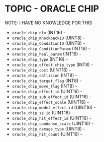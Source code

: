 # TOPIC - ORACLE CHIP

NOTE: I HAVE NO KNOWLEDGE FOR THIS



-  `oracle_chip_elm` (INT16) - 
-  `oracle_chip_KnockbackID` (UINT8) -
-  `oracle_chip_ConditionID` (UINT8) -
-  `oracle_chip_ConditionParam` (INT16) -
-  `oracle_chip_heal_param` (INT16) -
-  `oracle_chip_type` (INT16) -
-  `oracle_chip_effect_chip_type` (INT8) -
-  `oracle_chip_cost` (UINT16) -
-  `oracle_chip_collision` (INT8) -
-  `oracle_chip_target_flag` (INT8) -
-  `oracle_chip_move_flag` (INT8) -
-  `oracle_chip_effect_id` (UINT16) -
-  `oracle_chip_sub_effect_id` (UINT16) -
-  `oracle_chip_effect_scale` (UINT16) -
-  `oracle_chip_model_effect_id` (UINT16) -
-  `oracle_chip_se_id` (UINT16) -
-  `oracle_chip_hit_effect_id` (UINT16) -
-  `oracle_chip_condense_scale` (UINT16) -
-  `oracle_chip_damage_type` (UINT8) -
-  `oracle_chip_hit_count` (UINT16) -
